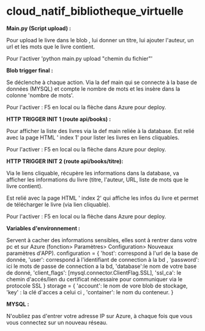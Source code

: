 # cloud_natif_bibliotheque_virtuelle


**Main.py (Script upload) :**

Pour upload le livre dans le blob , lui donner un titre, lui ajouter l'auteur, un url et les mots que le livre contient.

Pour l'activer 'python main.py upload "chemin du fichier"'




**Blob trigger final :**

Se déclenche à chaque action. Via la def main qui se connecte à la base de données (MYSQL) et compte le nombre de mots et les insère dans la colonne 'nombre de mots'.

Pour l'activer : F5 en local ou la flèche dans Azure pour deploy.






**HTTP TRIGGER INIT 1 (route api/books) :**

Pour afficher la liste des livres via la def main reliée à la database. Est relié avec la page HTML ' index 1' pour lister les livres en liens cliquables.

Pour l'activer : F5 en local ou la flèche dans Azure pour deploy.






**HTTP TRIGGER INIT 2 (route api/books/titre):**

Via le liens cliquable, récupère les informations dans la database, va afficher les informations du livre (titre, l'auteur, URL, liste de mots que le livre contient).

Est relié avec la page HTML ' index 2' qui affiche les infos du livre et permet de télécharger le livre (via lien cliquable).

Pour l'activer : F5 en local ou la flèche dans Azure pour deploy.






**Variables d'environnement :**

Servent à cacher des informations sensibles, elles sont à rentrer dans votre pc et sur Azure (fonction> Paramètres> Configuration> Nouveaux paramètres d'APP).
configuration = {
  'host': correspond à l'url de la base de donnée,
  'user': correspond à l'identifiant de connection à la bd ,
  'password': ici le mots de passe de connection a la bd,
  'database':le nom de votre base de donné,
  'client_flags': [mysql.connector.ClientFlag.SSL],
  'ssl_ca': le chemin d'accés/lien du certificat nécessaire pour communiquer via le protocole SSL
}
storage = {
    'account': le nom de vore blob de stockage,
    'key' : la clé d'acces a celui ci ,
    'container': le nom du conteneur.
}

**MYSQL :**

N'oubliez pas d'entrer votre adresse IP sur Azure, à chaque fois que vous vous connectez sur un nouveau réseau.

